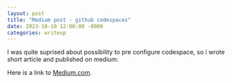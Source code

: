 ```yaml
---
layout: post
title: "Medium post - github codespaces"
date: 2023-10-10 12:00:00 -0000
categories: writeup
---
```

I was quite suprised about possibility to pre configure codespace, so i wrote short article and published on medium:

 Here is a link to [Medium.com](https://medium.com/@lukaszs/github-codespace-portability-22de160afaef).


